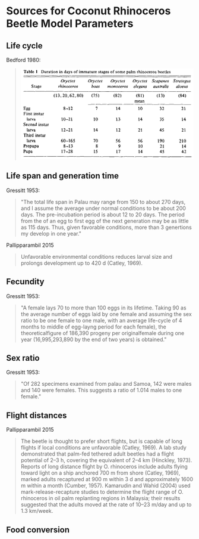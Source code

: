# Sources for Coconut Rhinoceros Beetle Model Parameters

## Life cycle

Bedford 1980:

>![](crb-life-cycle.png)

## Life span and generation time

Gressitt 1953: 
> "The total life span in Palau may range from 150 to about 270 days, and I assume the average under normal conditions to be about 200 days. The pre-incubation period is about 12 to 20 days. The period from the of an egg to first egg of the next generation may be as little as 115 days. Thus, given favorable conditions, more than 3 genertions my develop in one year."

Pallipparambil 2015
>Unfavorable environmental conditions reduces larval size and prolongs
development up to 420 d (Catley, 1969).

## Fecundity

Gressitt 1953: 
>"A female lays 70 to more than 100 eggs in its lifetime. Taking 90 as the average number of eggs laid by one female and assuming the sex ratio to be one female to one male, with an average life-cycle of 4 months to middle of egg-layng period for each female), the theoreticalfigure of 186,390 progeny per originalfemale during one year (16,995,293,890 by the end of two years) is obtained."

## Sex ratio

Gressitt 1953: 
>"Of 282 specimens examined from palau and Samoa, 142 were males and 140 were females. This suggests a ratio of 1.014 males to one female."

## Flight distances
Pallipparambil 2015
>The beetle is thought to prefer short flights, but
is capable of long flights if local conditions are unfavorable (Catley, 1969). A
lab study demonstrated that palm-fed tethered adult beetles had a flight
potential of 2–3 h, covering the equivalent of 2–4 km (Hinckley, 1973).
Reports of long distance flight by O. rhinoceros include adults flying toward
light on a ship anchored 700 m from shore (Catley, 1969), marked adults
recaptured at 900 m within 3 d and approximately 1600 m within a month
(Cumber, 1957). Kamarudin and Wahid (2004) used mark-release-recapture
studies to determine the flight range of O. rhinoceros in oil palm replanting
regions in Malaysia; their results suggested that the adults moved at the rate of
10–23 m/day and up to 1.3 km/week.

## Food conversion

